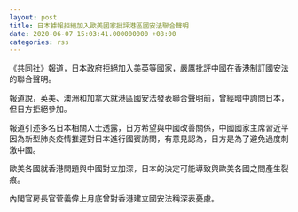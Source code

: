 ```yaml
---
layout: post
title: 日本據報拒絕加入歐美國家批評港區國安法聯合聲明
date: 2020-06-07 15:03:41.000000000 +08:00
categories: rss
---
```


《共同社》報道，日本政府拒絕加入美英等國家，嚴厲批評中國在香港制訂國安法的聯合聲明。

報道說，英美、澳洲和加拿大就港區國安法發表聯合聲明前，曾經暗中詢問日本，但日方拒絕參加。

報道引述多名日本相關人士透露，日方希望與中國改善關係，中國國家主席習近平因為新型肺炎疫情推遲對日本進行國賓訪問，有意見認為，日方是為了避免過度刺激中國。

歐美各國就香港問題與中國對立加深，日本的決定可能導致與歐美各國之間產生裂痕。

內閣官房長官菅義偉上月底曾對香港建立國安法稱深表憂慮。
